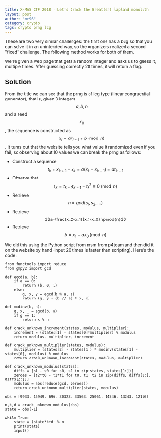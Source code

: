 ```yaml
---
title: X-MAS CTF 2018 - Let's Crack the Great(er) lapland monolith
layout: post
author: "mr96"
category: crypto
tags: crypto prng lcg
---
```

These are two very similar challenges: the first one has a bug so that you can solve it in an unintended way, so the organizers realized a second "fixed" challenge. The following method works for both of them.

We're given a web page that gets a random integer and asks us to guess it, multiple times. After guessing correctly 20 times, it will return a flag.

## Solution
From the title we can see that the prng is of lcg type (linear congruential generator), that is,  given 3 integers $$a,b,n$$ and a seed $$x_0$$, the sequence is constructed as $$x_i=ax_{i-1}+b \pmod{n}$$. It turns out that the website tells you what value it randomized even if you fail, so observing about 10 values we can break the prng as follows:
* Construct a sequence $$t_k=x_{k+1}-x_k=a(x_k-x_{k-1})=at_{k-1}$$
* Observe that $$s_k=t_{k+1}t_{k-1}-t_k^2 \equiv 0 \pmod{n}$$
* Retrieve $$n=gcd(s_1,s_2,...)$$
* Retrieve $$a=\frac{x_2-x_1}{x_1-x_0} \pmod{n}$$
* Retrieve $$b=x_1-ax_0 \pmod{n}$$

We did this using the Python script from msm from p4team and then did it on the website by hand (input 20 times is faster than scripting). Here's the code:
```
from functools import reduce
from gmpy2 import gcd

def egcd(a, b):
    if a == 0:
        return (b, 0, 1)
    else:
        g, x, y = egcd(b % a, a)
        return (g, y - (b // a) * x, x)

def modinv(b, n):
    g, x, _ = egcd(b, n)
    if g == 1:
        return x % n

def crack_unknown_increment(states, modulus, multiplier):
    increment = (states[1] - states[0]*multiplier) % modulus
    return modulus, multiplier, increment

def crack_unknown_multiplier(states, modulus):
    multiplier = (states[2] - states[1]) * modinv(states[1] - states[0], modulus) % modulus
    return crack_unknown_increment(states, modulus, multiplier)

def crack_unknown_modulus(states):
    diffs = [s1 - s0 for s0, s1 in zip(states, states[1:])]
    zeroes = [t2*t0 - t1*t1 for t0, t1, t2 in zip(diffs, diffs[1:], diffs[2:])]
    modulus = abs(reduce(gcd, zeroes))
    return crack_unknown_multiplier(states, modulus)

obs = [9933, 16949, 696, 30323, 33563, 25061, 14546, 13243, 12116]

n,k,d = crack_unknown_modulus(obs)
state = obs[-1]

while True:
    state = (state*k+d) % n
    print(state)
    input()

```
